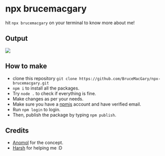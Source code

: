 # npx brucemacgary

hit `npx brucemacgary` on your terminal to know more about me!

## Output

<img src="https://cdn.discordapp.com/attachments/745524235153440818/797114200749113374/unknown.png">

## How to make 

- clone this repository `git clone https://github.com/BruceMacGary/npx-brucemacgary.git`
- `npm i` to install all the packages.
- Try `node .` to check if everything is fine.
- Make changes as per your needs.
- Make sure you have a [npmjs](https://www.npmjs.com/) account and have verified email.
- Run `npm login` to login.
- Then, publish the package by typing `npm publish`.

## Credits 
- [Anomol](https://github.com/anmol098/npx_card) for the concept.
- [Harsh](https://github.com/harshhhdev) for helping me :D

